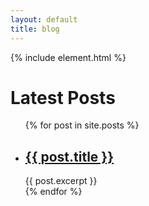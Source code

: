 ```yaml
---
layout: default
title: blog
---
```


{% include element.html %}

<main>
  <div class="block">
    <h1>Latest Posts</h1>
    <ul>
      {% for post in site.posts %}
        <li>
          <h2><a href="{{ post.url }}">{{ post.title }}</a></h2>
          {{ post.excerpt }}
        </li>
      {% endfor %}
    </ul>
  </div>
</main>
